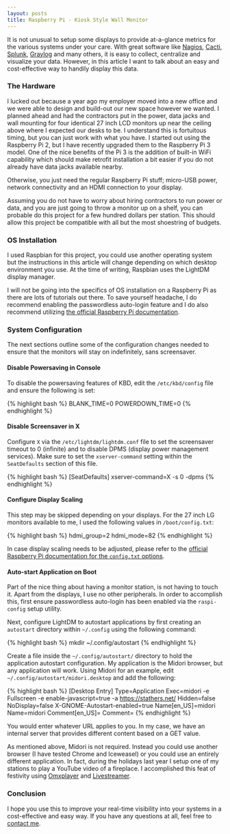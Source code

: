 ```yaml
---
layout: posts
title: Raspberry Pi - Kiosk Style Wall Monitor
---
```


It is not unusual to setup some displays to provide at-a-glance metrics for the various systems under your care. With great software like <a href="https://www.nagios.org/" target="_blank">Nagios</a>, <a href="http://www.cacti.net/" target="_blank">Cacti</a>, <a href="http://www.splunk.com/" target="_blank">Splunk</a>, <a href="https://www.graylog.org/" target="_blank">Graylog</a> and many others, it is easy to collect, centralize and visualize your data. However, in this article I want to talk about an easy and cost-effective way to handily display this data.

### The Hardware
I lucked out because a year ago my employer moved into a new office and we were able to design and build-out our new space however we wanted. I planned ahead and had the contractors put in the power, data jacks and wall mounting for four identical 27 inch LCD monitors up near the ceiling above where I expected our desks to be. I understand this is fortuitous timing, but you can just work with what you have. I started out using the Raspberry Pi 2, but I have recently upgraded them to the Raspberry Pi 3 model. One of the nice benefits of the Pi 3 is the addition of built-in WiFi capability which should make retrofit installation a bit easier if you do not already have data jacks available nearby.

Otherwise, you just need the regular Raspberry Pi stuff; micro-USB power, network connectivity and an HDMI connection to your display.

Assuming you do not have to worry about hiring contractors to run power or data, and you are just going to throw a monitor up on a shelf, you can probable do this project for a few hundred dollars per station. This should allow this project be compatible with all but the most shoestring of budgets.

### OS Installation
I used Raspbian for this project, you could use another operating system but the instructions in this article will change depending on which desktop environment you use. At the time of writing, Raspbian uses the LightDM display manager.

I will not be going into the specifics of OS installation on a Raspberry Pi as there are lots of tutorials out there. To save yourself headache, I do recommend enabling the passwordless auto-login feature and I do also recommend utilizing <a href="https://www.raspberrypi.org/documentation/installation/installing-images/" target="_blank">the official Raspberry Pi documentation</a>.

### System Configuration
The next sections outline some of the configuration changes needed to ensure that the monitors will stay on indefinitely, sans screensaver.

#### Disable Powersaving in Console
To disable the powersaving features of KBD, edit the `/etc/kbd/config` file and ensure the following is set:

{% highlight bash %}
BLANK_TIME=0
POWERDOWN_TIME=0
{% endhighlight %}

#### Disable Screensaver in X
Configure `X` via the `/etc/lightdm/lightdm.conf` file to set the screensaver timeout to 0 (infinite) and to disable DPMS (display power management services). Make sure to set the `xserver-command` setting within the `SeatDefaults` section of this file.

{% highlight bash %}
[SeatDefaults]
xserver-command=X -s 0 -dpms
{% endhighlight %}

#### Configure Display Scaling
This step may be skipped depending on your displays. For the 27 inch LG monitors available to me, I used the following values in `/boot/config.txt`:

{% highlight bash %}
hdmi_group=2
hdmi_mode=82
{% endhighlight %}

In case display scaling needs to be adjusted, please refer to the <a href="https://www.raspberrypi.org/documentation/configuration/config-txt.md" target="_blank">official Raspberry Pi documentation for the `config.txt` options</a>.

#### Auto-start Application on Boot
Part of the nice thing about having a monitor station, is not having to touch it. Apart from the displays, I use no other peripherals. In order to accomplish this, first ensure passwordless auto-login has been enabled via the `raspi-config` setup utility.

Next, configure LightDM to autostart applications by first creating an `autostart` directory within `~/.config` using the following command:

{% highlight bash %}
mkdir ~/.config/autostart
{% endhighlight %}

Create a file inside the `~/.config/autostart/` directory to hold the application autostart configuration. My application is the Midori browser, but any application will work. Using Midori for an example, edit `~/.config/autostart/midori.desktop` and add the following:

{% highlight bash %}
[Desktop Entry]
Type=Application
Exec=midori -e Fullscreen -e enable-javascript=true -a https://stathers.net/
Hidden=false
NoDisplay=false
X-GNOME-Autostart-enabled=true
Name[en_US]=midori
Name=midori
Comment[en_US]=
Comment=
{% endhighlight %}

You would enter whatever URL applies to you. In my case, we have an internal server that provides different content based on a GET value.

As mentioned above, Midori is not required. Instead you could use another browser (I have tested Chrome and Iceweasel) or you could use an entirely different application. In fact, during the holidays last year I setup one of my stations to play a YouTube video of a fireplace. I accomplished this feat of festivity using <a href="http://elinux.org/Omxplayer" target="_blank">Omxplayer</a> and <a href="http://docs.livestreamer.io/" target="_blank">Livestreamer</a>.

### Conclusion
I hope you use this to improve your real-time visibility into your systems in a cost-effective and easy way. If you have any questions at all, feel free to <a href="https://stathers.net/contact.html" target="_blank">contact me</a>.
